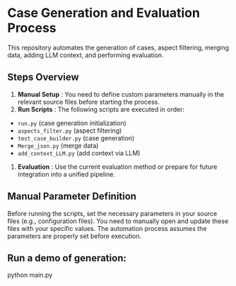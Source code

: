 # Case Generation and Evaluation Process

This repository automates the generation of cases, aspect filtering, merging data, adding LLM context, and performing evaluation.

## Steps Overview

1. **Manual Setup** : You need to define custom parameters manually in the relevant source files before starting the process.
2. **Run Scripts** : The following scripts are executed in order:

* `run.py` (case generation initialization)
* `aspects_filter.py` (aspect filtering)
* `test_case_builder.py` (case generation)
* `Merge_json.py` (merge data)
* `add_context_LLM.py` (add context via LLM)

1. **Evaluation** : Use the current evaluation method or prepare for future integration into a unified pipeline.

## Manual Parameter Definition

Before running the scripts, set the necessary parameters in your source files (e.g., configuration files). You need to manually open and update these files with your specific values. The automation process assumes the parameters are properly set before execution.

## Run a demo of generation:

python main.py
